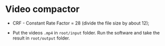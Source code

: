 # Video compactor

- CRF - Constant Rate Factor = 28 (divide the file size by about 12);

- Put the videos `.mp4` in `root/input` folder. Run the software and take the 
result in `root/output` folder.
